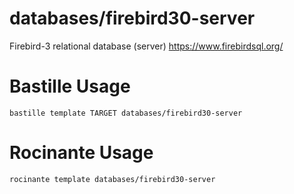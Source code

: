 # databases/firebird30-server
Firebird-3 relational database (server)
https://www.firebirdsql.org/

# Bastille Usage
```shell
bastille template TARGET databases/firebird30-server
```

# Rocinante Usage
```shell
rocinante template databases/firebird30-server
```
